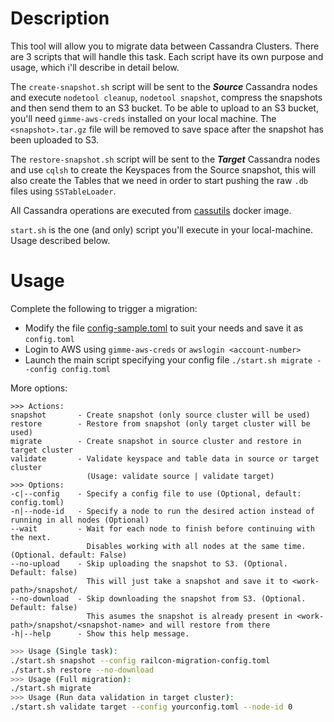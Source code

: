 # Description
This tool will allow you to migrate data between Cassandra Clusters.
There are 3 scripts that will handle this task. Each script have its own purpose and usage, which i'll describe in detail below.


The `create-snapshot.sh` script will be sent to the ***Source*** Cassandra nodes and execute `nodetool cleanup`, `nodetool snapshot`, compress the snapshots and then send them to an S3 bucket.
To be able to upload to an S3 bucket, you'll need `gimme-aws-creds` installed on your local machine.
The `<snapshot>.tar.gz` file will be removed to save space after the snapshot has been uploaded to S3.

The `restore-snapshot.sh` script will be sent to the ***Target*** Cassandra nodes and use `cqlsh` to create the Keyspaces from the Source snapshot, this will also create the Tables that we need in order to start pushing the raw `.db` files using `SSTableLoader`.

All Cassandra operations are executed from [cassutils](https://github.com/mpw_sh/cassutils) docker image.


`start.sh` is the one (and only) script you'll execute in your local-machine. Usage described below.

# Usage
Complete the following to trigger a migration:
 - Modify the file [config-sample.toml](config-sample.toml) to suit your needs and save it as `config.toml`
 - Login to AWS using `gimme-aws-creds` or `awslogin <account-number>`
 - Launch the main script specifying your config file `./start.sh migrate --config config.toml`

More options:
```text
>>> Actions:
snapshot       - Create snapshot (only source cluster will be used)
restore        - Restore from snapshot (only target cluster will be used)
migrate        - Create snapshot in source cluster and restore in target cluster
validate       - Validate keyspace and table data in source or target cluster
                 (Usage: validate source | validate target)
>>> Options:
-c|--config    - Specify a config file to use (Optional, default: config.toml)
-n|--node-id   - Specify a node to run the desired action instead of running in all nodes (Optional)
--wait         - Wait for each node to finish before continuing with the next.
                 Disables working with all nodes at the same time. (Optional. default: False)
--no-upload    - Skip uploading the snapshot to S3. (Optional. Default: false)
                 This will just take a snapshot and save it to <work-path>/snapshot/
--no-download  - Skip downloading the snapshot from S3. (Optional. Default: false)
                 This asumes the snapshot is already present in <work-path>/snapshot/<snapshot-name> and will restore from there
-h|--help      - Show this help message.
```
```bash
>>> Usage (Single task):
./start.sh snapshot --config railcon-migration-config.toml
./start.sh restore --no-download
>>> Usage (Full migration):
./start.sh migrate
>>> Usage (Run data validation in target cluster):
./start.sh validate target --config yourconfig.toml --node-id 0
```
